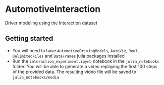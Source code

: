 # AutomotiveInteraction
Driver modeling using the Interaction dataset

## Getting started
- You will need to have `AutomotiveDrivingModels`, `AutoViz`, `Reel`, `DelimitedFiles` and `DataFrames` julia packages installed
- Run the `interaction_experiment.ipynb` notebook in the `julia_notebooks` folder. You will be able to generate a video replaying the first 100 steps of the provided data. The resulting video file will be saved to `julia_notebooks/media`
